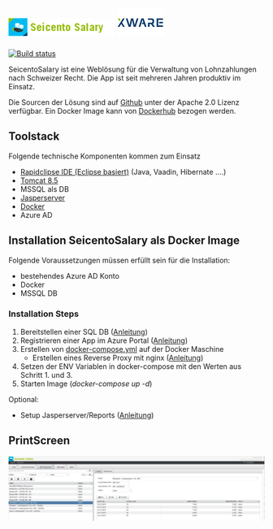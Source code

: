 # ![Produktlogo](https://github.com/jmurighub/SeicentoSalary/blob/master/docs/images/seicento_salary.png "Logo") ![xwr.ch](https://github.com/jmurighub/SeicentoSalary/blob/master/docs/images/XWareLogo.png "xwr.ch")
[![Build status](https://xwr.visualstudio.com/XWare/_apis/build/status/Dockerhub%20SeicentoSalary-FromTemplate-Task)](https://xwr.visualstudio.com/XWare/_build/latest?definitionId=22)
         
SeicentoSalary ist eine Weblösung für die Verwaltung von Lohnzahlungen nach Schweizer Recht. Die App ist seit mehreren Jahren produktiv im Einsatz.  

Die Sourcen der Lösung sind auf [Github](https://github.com/jmurighub/SeicentoSalary) unter der Apache 2.0 Lizenz verfügbar.
Ein Docker Image kann von [Dockerhub](https://cloud.docker.com/repository/docker/jmurihub/seicentosalary/general) bezogen werden.

## Toolstack
Folgende technische Komponenten kommen zum Einsatz
* [Rapidclipse IDE (Eclipse basiert)](http://rapidclipse.com) (Java, Vaadin, Hibernate ....)
* [Tomcat 8.5](https://tomcat.apache.org/download-80.cgi)
* MSSQL als DB
* [Jasperserver](https://community.jaspersoft.com/project/jasperreports-server)
* [Docker](https://docker.com)
* Azure AD
 

## Installation SeicentoSalary als Docker Image
Folgende Voraussetzungen müssen erfüllt sein für die Installation:
* bestehendes Azure AD Konto
* Docker
* MSSQL DB

### Installation Steps
1. Bereitstellen einer SQL DB ([Anleitung](https://github.com/jmurighub/SeicentoSalary/tree/master/flyway)) 
3. Registrieren einer App im Azure Portal ([Anleitung](https://github.com/jmurighub/SeicentoSalary/tree/master/docs/azuread))
4. Erstellen von [docker-compose.yml](https://github.com/jmurighub/SeicentoSalary/blob/master/docker/docker-compose.yml) auf der Docker Maschine
    - Erstellen eines Reverse Proxy mit nginx ([Anleitung](https://github.com/jmurighub/SeicentoSalary/tree/master/docs/nginx))
5. Setzen der ENV Variablen in docker-compose mit den Werten aus Schritt 1. und 3.
6. Starten Image (_docker-compose up -d_)

Optional:
* Setup Jasperserver/Reports ([Anleitung](https://github.com/jmurighub/SeicentoSalary/tree/master/docs/jasperserver))

## PrintScreen
![StartScreen](https://github.com/jmurighub/SeicentoSalary/blob/master/docs/images/SeicentoSalary_OverviewBvg.PNG "StartScreen")